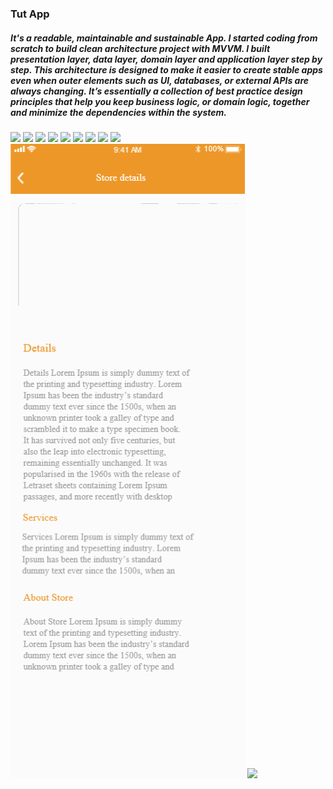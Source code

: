### Tut App
##### It's a readable, maintainable and sustainable App. I started coding from scratch to build clean architecture project with MVVM. I built presentation layer, data layer, domain layer and application layer step by step. This architecture is designed to make it easier to create stable apps even when outer elements such as UI, databases, or external APIs are always changing. It’s essentially a collection of best practice design principles that help you keep business logic, or domain logic, together and minimize the dependencies within the system. 


<img src="https://github.com/alielbanna/flutter_advanced/blob/master/iPhone%206_7_8%20%E2%80%93%20.png"/>
<img src="https://github.com/alielbanna/flutter_advanced/blob/master/iPhone%206_7_8%20%E2%80%93%2017.png"/>
<img src="https://github.com/alielbanna/flutter_advanced/blob/master/iPhone%206_7_8%20%E2%80%93%2018.png"/>
<img src="https://github.com/alielbanna/flutter_advanced/blob/master/iPhone%206_7_8%20%E2%80%93%2019.png"/>
<img src="https://github.com/alielbanna/flutter_advanced/blob/master/iPhone%206_7_8%20%E2%80%93%2020.png"/>
<img src="https://github.com/alielbanna/flutter_advanced/blob/master/iPhone%206_7_8%20%E2%80%93%2032.png"/>
<img src="https://github.com/alielbanna/flutter_advanced/blob/master/iPhone%206_7_8%20%E2%80%93%2033.png"/>
<img src="https://github.com/alielbanna/flutter_advanced/blob/master/iPhone%206_7_8%20%E2%80%93%2034.png"/>
<img src="https://github.com/alielbanna/flutter_advanced/blob/master/iPhone%206_7_8%20%E2%80%93%2041.png"/>
<img src="https://github.com/alielbanna/flutter_advanced/blob/master/keeper%20Services.png"/>
<img src="https://github.com/alielbanna/flutter_advanced/blob/master/iPhone%206_7_8%20%E2%80%93%2057.png"/>
